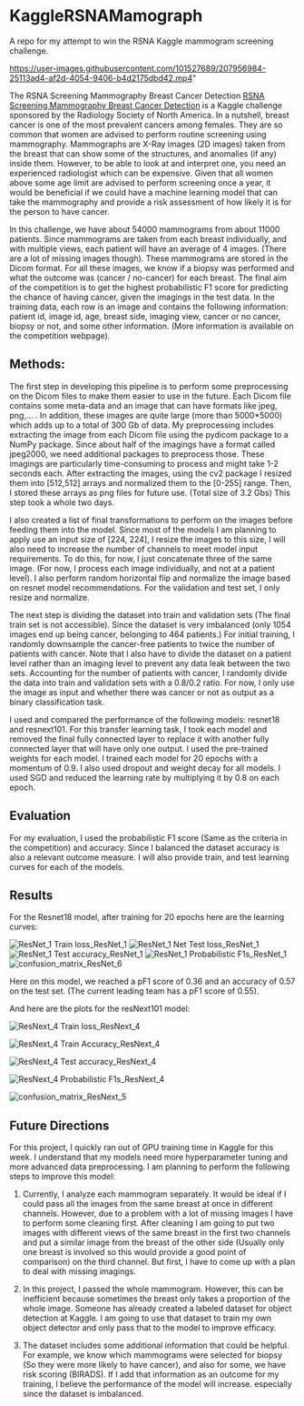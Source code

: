 # KaggleRSNAMamograph
A repo for my attempt to win the RSNA Kaggle mammogram screening challenge.

https://user-images.githubusercontent.com/101527689/207956984-25113ad4-af2d-4054-9406-b4d2175dbd42.mp4"
 
The RSNA Screening Mammography Breast Cancer Detection <a href = "https://www.kaggle.com/competitions/rsna-breast-cancer-detection/">RSNA Screening Mammography Breast Cancer Detection</a> is a Kaggle challenge sponsored by the Radiology Society of North America. In a nutshell, breast cancer is one of the most prevalent cancers among females. They are so common that women are advised to perform routine screening using mammography. Mammographs are X-Ray images (2D images) taken from the breast that can show some of the structures, and anomalies (if any) inside them. However, to be able to look at and interpret one, you need an experienced radiologist which can be expensive. Given that all women above some age limit are advised to perform screening once a year, it would be beneficial if we could have a machine learning model that can take the mammography and provide a risk assessment of how likely it is for the person to have cancer.

In this challenge, we have about 54000 mammograms from about 11000 patients. Since mammograms are taken from each breast individually, and with multiple views, each patient will have an average of 4 images. (There are a lot of missing images though). These mammograms are stored in the Dicom format. For all these images, we know if a biopsy was performed and what the outcome was (cancer / no-cancer) for each breast. The final aim of the competition is to get the highest probabilistic F1 score for predicting the chance of having cancer, given the imagings in the test data. In the training data, each row is an image and contains the following information: patient id, image id, age, breast side, imaging view, cancer or no cancer, biopsy or not, and some other information. (More information is available on the competition webpage).

<h2> Methods: </h2>

The first step in developing this pipeline is to perform some preprocessing on the Dicom files to make them easier to use in the future. Each Dicom file contains some meta-data and an image that can have formats like jpeg, png,... . In addition, these images are quite large (more than 5000*5000) which adds up to a total of 300 Gb of data. My preprocessing includes extracting the image from each Dicom file using the pydicom package to a NumPy package. Since about half of the imagings have a format called jpeg2000, we need additional packages to preprocess those. These imagings are particularly time-consuming to process and might take 1-2 seconds each. After extracting the images, using the cv2 package I resized them into [512,512] arrays and normalized them to the [0-255] range. Then, I stored these arrays as png files for future use. (Total size of 3.2 Gbs) This step took a whole two days.

I also created a list of final transformations to perform on the images before feeding them into the model. Since most of the models I am planning to apply use an input size of [224, 224], I resize the images to this size, I will also need to increase the number of channels to meet model input requirements. To do this, for now, I just concatenate three of the same image. (For now, I process each image individually, and not at a patient level). I also perform random horizontal flip and normalize the image based on resnet model recommendations. For the validation and test set, I only resize and normalize.

The next step is dividing the dataset into train and validation sets (The final train set is not accessible). Since the dataset is very imbalanced (only 1054 images end up being cancer, belonging to 464 patients.) For initial training, I randomly downsample the cancer-free patients to twice the number of patients with cancer. Note that I also have to divide the dataset on a patient level rather than an imaging level to prevent any data leak between the two sets. Accounting for the number of patients with cancer, I randomly divide the data into train and validation sets with a 0.8/0.2 ratio. For now, I only use the image as input and whether there was cancer or not as output as a binary classification task.

I used and compared the performance of the following models: resnet18 and resnext101. For this transfer learning task, I took each model and removed the final fully connected layer to replace it with another fully connected layer that will have only one output. I used the pre-trained weights for each model. I trained each model for 20 epochs with a momentum of 0.9. I also used dropout and weight decay for all models. I used SGD and reduced the learning rate by multiplying it by 0.8 on each epoch.

<h2> Evaluation </h2>

For my evaluation, I used the probabilistic F1 score (Same as the criteria in the competition) and accuracy. Since I balanced the dataset accuracy is also a relevant outcome measure. I will also provide train, and test learning curves for each of the models.


<h2> Results</h2>

For the Resnet18 model, after training for 20 epochs here are the learning curves:

![ResNet_1  Train loss_ResNet_1](https://user-images.githubusercontent.com/101527689/207950457-52f9cf3b-3f2e-4ba5-ad52-c28c6bbae093.png)
![ResNet_1 Net  Test loss_ResNet_1](https://user-images.githubusercontent.com/101527689/207950479-be86f83f-8813-47aa-a027-a34d306456a6.png)
![ResNet_1 Test accuracy_ResNet_1](https://user-images.githubusercontent.com/101527689/207950500-e806b15a-e7c8-407b-92d9-f3f64e959d00.png)
![ResNet_1 Probabilistic F1s_ResNet_1](https://user-images.githubusercontent.com/101527689/207950561-65f9e2f7-0129-472c-98ca-4a9c1f761b56.png)
![confusion_matrix_ResNet_6](https://user-images.githubusercontent.com/101527689/207948878-65f98fc9-0921-445d-9274-6ece202d4641.png)

Here on this model, we reached a pF1 score of 0.36 and an accuracy of 0.57 on the test set. (The current leading team has a pF1 score of 0.55).

And here are the plots for the resNext101 model:

![ResNext_4  Train loss_ResNext_4](https://user-images.githubusercontent.com/101527689/207948236-5fff66ba-3d3b-4de6-8c50-fcd12ca9da20.png)

![ResNext_4  Train Accuracy_ResNext_4](https://user-images.githubusercontent.com/101527689/207948204-abf28e90-20df-4470-bf2a-b7ba81d148da.png)

![ResNext_4 Test accuracy_ResNext_4](https://user-images.githubusercontent.com/101527689/207948287-8ce7d359-4a70-4175-8dfb-395a5cd4d984.png)

![ResNext_4 Probabilistic F1s_ResNext_4](https://user-images.githubusercontent.com/101527689/207948315-52833c7e-8a36-458c-b8bf-eb2f99ebbbb9.png)

![confusion_matrix_ResNext_5](https://user-images.githubusercontent.com/101527689/207950620-d01bef17-6d27-4ebc-90e8-204eaf713ca6.png)



<h2> Future Directions </h2>

For this project, I quickly ran out of GPU training time in Kaggle for this week. I understand that my models need more hyperparameter tuning and more advanced data preprocessing. I am planning to perform the following steps to improve this model:

1. Currently, I analyze each mammogram separately. It would be ideal if I could pass all the images from the same breast at once in different channels. However, due to a problem with a lot of missing images I have to perform some cleaning first. After cleaning I am going to put two images with different views of the same breast in the first two channels and put a similar image from the breast of the other side (Usually only one breast is involved so this would provide a good point of comparison) on the third channel. But first, I have to come up with a plan to deal with missing imagings.

2. In this project, I passed the whole mammogram. However, this can be inefficient because sometimes the breast only takes a proportion of the whole image. Someone has already created a labeled dataset for object detection at Kaggle. I am going to use that dataset to train my own object detector and only pass that to the model to improve efficacy.

3. The dataset includes some additional information that could be helpful. For example, we know which mammograms were selected for biopsy (So they were more likely to have cancer), and also for some, we have risk scoring (BIRADS). If I add that information as an outcome for my training, I believe the performance of the model will increase. especially since the dataset is imbalanced.



